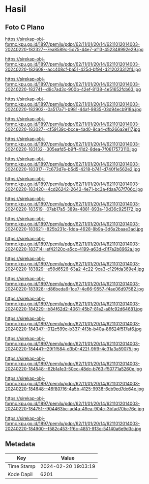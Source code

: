 # Hasil

## Foto C Plano

https://sirekap-obj-formc.kpu.go.id/1897/pemilu/pdpr/62/11/01/20/14/6211012014003-20240220-182327--7ea8589c-5d75-44e7-af13-452348992e29.jpg

https://sirekap-obj-formc.kpu.go.id/1897/pemilu/pdpr/62/11/01/20/14/6211012014003-20240220-182608--acc408cf-ba51-425d-bf94-d212023312f4.jpg

https://sirekap-obj-formc.kpu.go.id/1897/pemilu/pdpr/62/11/01/20/14/6211012014003-20240220-182741--d9c7ad3c-900b-42ef-8138-4e51652fcb63.jpg

https://sirekap-obj-formc.kpu.go.id/1897/pemilu/pdpr/62/11/01/20/14/6211012014003-20240220-182902--0a517a71-b981-44af-9835-03d94ecb918a.jpg

https://sirekap-obj-formc.kpu.go.id/1897/pemilu/pdpr/62/11/01/20/14/6211012014003-20240220-183027--cf59139c-bcce-4ad0-8ca4-dfb266a2e117.jpg

https://sirekap-obj-formc.kpu.go.id/1897/pemilu/pdpr/62/11/01/20/14/6211012014003-20240220-183132--305eafd5-b9ff-41d2-8dea-7f0817573110.jpg

https://sirekap-obj-formc.kpu.go.id/1897/pemilu/pdpr/62/11/01/20/14/6211012014003-20240220-183317--7c673d7e-b5d5-4218-b741-d740f1e562e2.jpg

https://sirekap-obj-formc.kpu.go.id/1897/pemilu/pdpr/62/11/01/20/14/6211012014003-20240220-183420--4cd26242-2643-4e71-bc3a-fdaa767f706c.jpg

https://sirekap-obj-formc.kpu.go.id/1897/pemilu/pdpr/62/11/01/20/14/6211012014003-20240220-183519--07ab17a5-389a-4881-893a-10d36c925172.jpg

https://sirekap-obj-formc.kpu.go.id/1897/pemilu/pdpr/62/11/01/20/14/6211012014003-20240220-183621--825b231c-1dda-4928-8b9a-3d6a2baae3ad.jpg

https://sirekap-obj-formc.kpu.go.id/1897/pemilu/pdpr/62/11/01/20/14/6211012014003-20240220-183714--ef42120c-a5cc-4199-a63d-d1f7a2b8962a.jpg

https://sirekap-obj-formc.kpu.go.id/1897/pemilu/pdpr/62/11/01/20/14/6211012014003-20240220-183829--e59d6526-63a2-4c22-9ca3-c129fda369e4.jpg

https://sirekap-obj-formc.kpu.go.id/1897/pemilu/pdpr/62/11/01/20/14/6211012014003-20240220-183928--d86beda6-1ce7-4e66-9557-f4ae06d97582.jpg

https://sirekap-obj-formc.kpu.go.id/1897/pemilu/pdpr/62/11/01/20/14/6211012014003-20240220-184229--b84f62d2-4061-45b7-81a2-a8fc92d64681.jpg

https://sirekap-obj-formc.kpu.go.id/1897/pemilu/pdpr/62/11/01/20/14/6211012014003-20240220-184347--012c599c-b337-4f3b-b40a-86624f517af6.jpg

https://sirekap-obj-formc.kpu.go.id/1897/pemilu/pdpr/62/11/01/20/14/6211012014003-20240220-184441--29f1f584-d3b0-422f-9ff9-4c31a3a59075.jpg

https://sirekap-obj-formc.kpu.go.id/1897/pemilu/pdpr/62/11/01/20/14/6211012014003-20240220-184548--62b1a1e3-50cc-48dc-b763-f50771a5260e.jpg

https://sirekap-obj-formc.kpu.go.id/1897/pemilu/pdpr/62/11/01/20/14/6211012014003-20240220-184648--46f807f6-4a5b-4125-9938-6cb9ed7dc64e.jpg

https://sirekap-obj-formc.kpu.go.id/1897/pemilu/pdpr/62/11/01/20/14/6211012014003-20240220-184751--904463bc-ad4a-49ea-904c-3bfad70bc76e.jpg

https://sirekap-obj-formc.kpu.go.id/1897/pemilu/pdpr/62/11/01/20/14/6211012014003-20240220-184900--f582c453-1f6c-4851-913c-54140a6e9d3c.jpg


## Metadata

| Key        | Value               |
| ---------- | ------------------- |
| Time Stamp | 2024-02-20 19:03:19 |
| Kode Dapil | 6201                |



